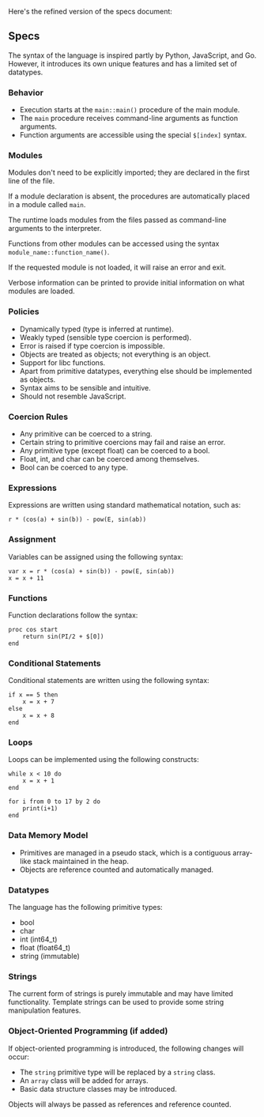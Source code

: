 Here's the refined version of the specs document:

## Specs

The syntax of the language is inspired partly by Python, JavaScript, and Go. However, it introduces its own unique features and has a limited set of datatypes.

### Behavior
- Execution starts at the `main::main()` procedure of the main module.
- The `main` procedure receives command-line arguments as function arguments.
- Function arguments are accessible using the special `$[index]` syntax.

### Modules
Modules don't need to be explicitly imported; they are declared in the first line of the file.

If a module declaration is absent, the procedures are automatically placed in a module called `main`.

The runtime loads modules from the files passed as command-line arguments to the interpreter.

Functions from other modules can be accessed using the syntax `module_name::function_name()`.

If the requested module is not loaded, it will raise an error and exit.

Verbose information can be printed to provide initial information on what modules are loaded.

### Policies
- Dynamically typed (type is inferred at runtime).
- Weakly typed (sensible type coercion is performed).
- Error is raised if type coercion is impossible.
- Objects are treated as objects; not everything is an object.
- Support for libc functions.
- Apart from primitive datatypes, everything else should be implemented as objects.
- Syntax aims to be sensible and intuitive.
- Should not resemble JavaScript.

### Coercion Rules
- Any primitive can be coerced to a string.
- Certain string to primitive coercions may fail and raise an error.
- Any primitive type (except float) can be coerced to a bool.
- Float, int, and char can be coerced among themselves.
- Bool can be coerced to any type.

### Expressions
Expressions are written using standard mathematical notation, such as:
```
r * (cos(a) + sin(b)) - pow(E, sin(ab))
```

### Assignment
Variables can be assigned using the following syntax:
```
var x = r * (cos(a) + sin(b)) - pow(E, sin(ab))
x = x + 11
```

### Functions
Function declarations follow the syntax:
```
proc cos start
    return sin(PI/2 + $[0])
end
```

### Conditional Statements
Conditional statements are written using the following syntax:
```
if x == 5 then
    x = x + 7
else
    x = x + 8
end
```

### Loops
Loops can be implemented using the following constructs:
```
while x < 10 do
    x = x + 1
end

for i from 0 to 17 by 2 do
    print(i+1)
end
```

### Data Memory Model
- Primitives are managed in a pseudo stack, which is a contiguous array-like stack maintained in the heap.
- Objects are reference counted and automatically managed.

### Datatypes
The language has the following primitive types:
- bool
- char
- int (int64_t)
- float (float64_t)
- string (immutable)

### Strings
The current form of strings is purely immutable and may have limited functionality. Template strings can be used to provide some string manipulation features.

### Object-Oriented Programming (if added)
If object-oriented programming is introduced, the following changes will occur:
- The `string` primitive type will be replaced by a `string` class.
- An `array` class will be added for arrays.
- Basic data structure classes may be introduced.

Objects will always be passed as references and reference counted.
